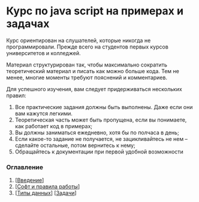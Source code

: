 # Курс по java script на примерах и задачах
Курс ориентирован на слушателей, которые никогда не программировали. Прежде всего на студентов первых курсов университетов и колледжей.

Материал структурирован так, чтобы максимально сократить теоретический материал и писать как можно больше кода. 
Тем не менее, многие моменты требуют пояснений и комментариев. 

Для успешного изучения, вам следует придерживаться нескольких правил:
1)	Все практические задания должны быть выполнены. Даже если они вам кажутся легкими.
2)	Теоретическая часть может быть пропущена, если вы понимаете, как работает код в примерах;
3)	Вы должны заниматься ежедневно, хотя бы по полчаса в день;
4)	Если какое-то задание не получается, не зацикливайтесь не нем – сделайте остальные, потом вернитесь к нему;
5)	Обращайтесь к документации при первой удобной возможности

### Оглавление
1. [[Введение](#)]
2. [[Софт и правила работы](/soft.md)]
3. [[Типы данных](/1_data_types/lectures/1.1_lecture.md)] [[Задачи](/1_data_types/tasks/1.1_tasks.md)]
 
